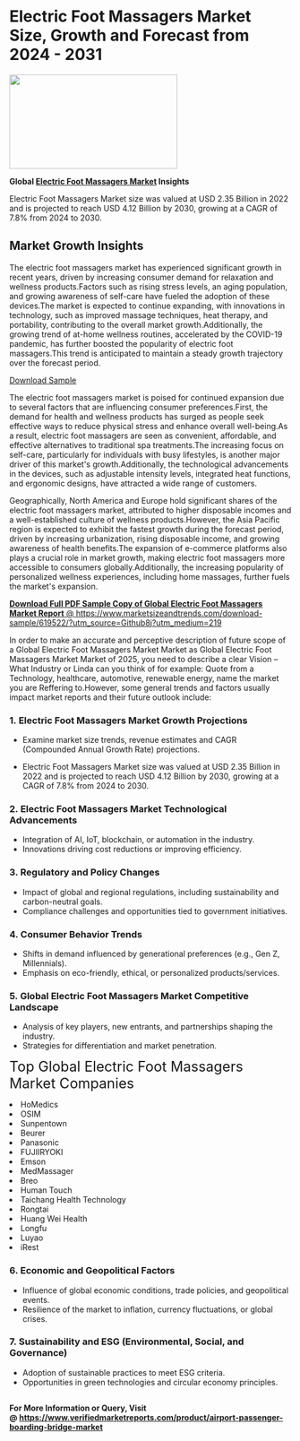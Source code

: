 <H1>Electric Foot Massagers Market Size, Growth and Forecast from 2024 - 2031</H1><img class="aligncenter size-medium wp-image-584254" src="https://thirdeyenews.in/wp-content/uploads/2024/09/Global-Market-Research-300x168.jpeg" alt="" width="300" height="168" /><p><strong>Global&nbsp;<a href="https://www.marketsizeandtrends.com/download-sample/619522/?utm_source=Github8j?utm_medium=219">Electric Foot Massagers Market</a> Insights</strong></p><p>Electric Foot Massagers Market size was valued at USD 2.35 Billion in 2022 and is projected to reach USD 4.12 Billion by 2030, growing at a CAGR of 7.8% from 2024 to 2030.</p><p><h2>Market Growth Insights</h2> <p>The electric foot massagers market has experienced significant growth in recent years, driven by increasing consumer demand for relaxation and wellness products.Factors such as rising stress levels, an aging population, and growing awareness of self-care have fueled the adoption of these devices.The market is expected to continue expanding, with innovations in technology, such as improved massage techniques, heat therapy, and portability, contributing to the overall market growth.Additionally, the growing trend of at-home wellness routines, accelerated by the COVID-19 pandemic, has further boosted the popularity of electric foot massagers.This trend is anticipated to maintain a steady growth trajectory over the forecast period.</p> <p><a href="#">Download Sample</a></p> <p>The electric foot massagers market is poised for continued expansion due to several factors that are influencing consumer preferences.First, the demand for health and wellness products has surged as people seek effective ways to reduce physical stress and enhance overall well-being.As a result, electric foot massagers are seen as convenient, affordable, and effective alternatives to traditional spa treatments.The increasing focus on self-care, particularly for individuals with busy lifestyles, is another major driver of this market's growth.Additionally, the technological advancements in the devices, such as adjustable intensity levels, integrated heat functions, and ergonomic designs, have attracted a wide range of customers.</p> <p>Geographically, North America and Europe hold significant shares of the electric foot massagers market, attributed to higher disposable incomes and a well-established culture of wellness products.However, the Asia Pacific region is expected to exhibit the fastest growth during the forecast period, driven by increasing urbanization, rising disposable income, and growing awareness of health benefits.The expansion of e-commerce platforms also plays a crucial role in market growth, making electric foot massagers more accessible to consumers globally.Additionally, the increasing popularity of personalized wellness experiences, including home massages, further fuels the market's expansion.</p> <p><a href="#"></p><p><span class=""><strong>Download Full PDF Sample Copy of Global Electric Foot Massagers Market Report</strong> @ <a href="https://www.marketsizeandtrends.com/download-sample/619522/?utm_source=Github8j?utm_medium=219" target="_blank">https://www.marketsizeandtrends.com/download-sample/619522/?utm_source=Github8j?utm_medium=219</a></span></p><p>In order to make an accurate and perceptive description of future scope of a Global&nbsp;Electric Foot Massagers Market Market as Global&nbsp;Electric Foot Massagers Market Market of 2025, you need to describe a clear Vision &ndash; What Industry or Linda can you think of for example: Quote from a Technology, healthcare, automotive, renewable energy, name the market you are Reffering to.However, some general trends and factors usually impact market reports and their future outlook include:</p><h3>1.&nbsp;<strong>Electric Foot Massagers Market Growth Projections</strong></h3><ul><li>Examine market size trends, revenue estimates and CAGR (Compounded Annual Growth Rate) projections.</li><li><p>Electric Foot Massagers Market size was valued at USD 2.35 Billion in 2022 and is projected to reach USD 4.12 Billion by 2030, growing at a CAGR of 7.8% from 2024 to 2030.</p></li></ul><h3>2.&nbsp;<strong>Electric Foot Massagers Market Technological Advancements</strong></h3><ul><li>Integration of AI, IoT, blockchain, or automation in the industry.</li><li>Innovations driving cost reductions or improving efficiency.</li></ul><h3>3.&nbsp;<strong>Regulatory and Policy Changes</strong></h3><ul><li>Impact of global and regional regulations, including sustainability and carbon-neutral goals.</li><li>Compliance challenges and opportunities tied to government initiatives.</li></ul><h3>4.&nbsp;<strong>Consumer Behavior Trends</strong></h3><ul><li>Shifts in demand influenced by generational preferences (e.g., Gen Z, Millennials).</li><li>Emphasis on eco-friendly, ethical, or personalized products/services.</li></ul><h3>5.&nbsp;<strong>Global Electric Foot Massagers Market Competitive Landscape</strong></h3><ul><li>Analysis of key players, new entrants, and partnerships shaping the industry.</li><li>Strategies for differentiation and market penetration.</li></ul><p data-pm-slice="1 1 []"><span style="color: inherit; font-family: inherit; font-size: 25px;">Top Global Electric Foot Massagers Market Companies</span></p><div class="" data-test-id=""><p><li>HoMedics</li><li> OSIM</li><li> Sunpentown</li><li> Beurer</li><li> Panasonic</li><li> FUJIIRYOKI</li><li> Emson</li><li> MedMassager</li><li> Breo</li><li> Human Touch</li><li> Taichang Health Technology</li><li> Rongtai</li><li> Huang Wei Health</li><li> Longfu</li><li> Luyao</li><li> iRest</li></p></div><h3>6.&nbsp;<strong>Economic and Geopolitical Factors</strong></h3><ul><li>Influence of global economic conditions, trade policies, and geopolitical events.</li><li>Resilience of the market to inflation, currency fluctuations, or global crises.</li></ul><h3>7.&nbsp;<strong>Sustainability and ESG (Environmental, Social, and Governance)</strong></h3><ul><li>Adoption of sustainable practices to meet ESG criteria.</li><li>Opportunities in green technologies and circular economy principles.</li></ul><h2><strong style="font-size: 14px;">For More Information or Query, Visit @&nbsp;</strong><a style="background-color: #ffffff; font-size: 14px;" href="https://www.marketsizeandtrends.com/report/electric-foot-massagers-market/" target="_blank">https://www.verifiedmarketreports.com/product/airport-passenger-boarding-bridge-market</a></h2>
